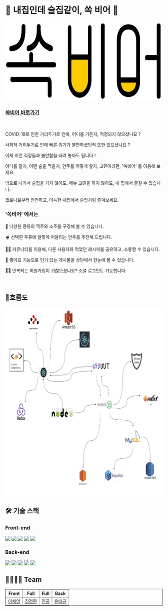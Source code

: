 <h1> 🍺 내집인데 술집같이, 쏙 비어 🍻 </h1>

<img src= "https://github.com/StrummingDown/ssokbeerImg/blob/main/ssokbeerlogo.png?raw=true"  width = "500 " height = "250" />

<h3><a href=http://ssokbeer-bucket-depoly.s3-website.ap-northeast-2.amazonaws.com/>쏙비어 바로가기</a></h3>

</br>

COVID-19로 인한 거리두기로 인해, 어디를 가든지, 걱정되지 않으셨나요 ?

사회적 거리두기로 인해 빠른 귀가가 불편하셨던적 또한 있으셨나요 ? 

이제 이런 걱정들과 불안함을 내려 놓아도 됩니다 !

어디를 갈지, 어떤 술을 먹을지, 안주를 어떻게 할지, 고민이라면, '쏙비어' 를 이용해 보세요.

밖으로 나가서 술집을 가지 않아도, 메뉴 고민을 하지 않아도, 내 집에서 즐길 수 있습니다.

코로나로부터 안전하고, 아늑한 내집에서 술집처럼 즐겨보세요.  
 

<h3> '쏙비어' 에서는 </h3>

🍺 다양한 종류의 맥주와 소주를 구경해 볼 수 있습니다. </br>

🫕 선택한 주류에 알맞게 어울리는 안주를 추천해 드립니다. </br>

🙋🏼 커뮤니티를 이용해, 다른 사용자와 먹었던 레시피를 공유하고, 소통할 수 있습니다. </br>

🌈 좋아요 기능으로 인기 있는 게시물을 상단에서 한눈에 볼 수 있습니다. </br>

👌🏻 반복되는 회원가입이 귀찮으셨나요? 소셜 로그인도 가능합니다. </br>


</br>
<h2> 🧬흐름도 </h2>
<img src="https://github.com/codestates/ssokbeer/blob/main/ssokbeerStack.png?raw=true" width = "800 " height = "600"/>


</br>
<h2> 🛠 기술 스택 </h2>

<h3> Front-end </h3>
<img src="https://img.shields.io/badge/FRONT-REACT-%2361DAFB?style=for-the-badge&logo=React" />
<img src="https://img.shields.io/badge/FRONT-REDUX-%23764ABC?style=for-the-badge&logo=Redux" />
<img src="https://img.shields.io/badge/FRONT-STYLED--COMPONENT-%23DB7093?style=for-the-badge&logo=styled-components" />
<img src="https://img.shields.io/badge/FRONT-REACT%20ROUTER-%23CA4245?style=for-the-badge&logo=React%20Router" />
<img src="https://img.shields.io/badge/DEPLOY-AWS-%23232F3E?style=for-the-badge&logo=Amazon%20AWS" />

<h3> Back-end</h3>
<img src="https://img.shields.io/badge/BACK-EXPRESS-%2317202C?style=for-the-badge" />
<img src="https://img.shields.io/badge/BACK-MYSQL-%234479A1?style=for-the-badge&logo=MySQL" />
<img src="https://img.shields.io/badge/BACK-SEQUELIZE-%2352B0E7?style=for-the-badge&logo=Sequelize" />
<img src="https://img.shields.io/badge/BACK-JWT-%23E6E6E6?style=for-the-badge" />
<img src="https://img.shields.io/badge/DEPLOY-AWS-%23232F3E?style=for-the-badge&logo=Amazon%20AWS" />

<h2> 👩‍👩‍👦‍👦 Team </h2>
<table border="1">
	<th>Front</th>
	<th>Full</th>
  <th>Full</th>
  <th>Back</th>
	<tr><!-- 첫번째 줄 시작 -->
    <td><a href="https://github.com/sophiecode1105">이채영</a></td>
    <td><a href="https://github.com/codingbe">김정환</a></td>
    <td><a href="https://github.com/kongjin">진공</a></td>
    <td><a href="https://github.com/StrummingDown">윤대규</a></td>
	</tr><!-- 첫번째 줄 끝 -->
    </table>

